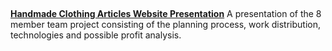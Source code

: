 ##
<b><a href="https://www.canva.com/design/DAGbVkp3YWA/-Ke4D1ZvalpuS6xN8boVww/edit?utm_content=DAGbVkp3YWA&utm_campaign=designshare&utm_medium=link2&utm_source=sharebutton">Handmade Clothing Articles Website Presentation</a></b>
A presentation of the 8 member team project consisting of the planning process, work distribution, technologies and possible profit analysis.
